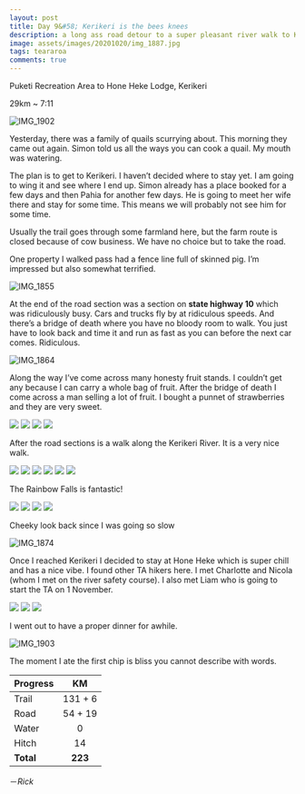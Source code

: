 ```yaml
---
layout: post
title: Day 9&#58; Kerikeri is the bees knees
description: a long ass road detour to a super pleasant river walk to Kerikeri
image: assets/images/20201020/img_1887.jpg
tags: teararoa
comments: true
---
```


Puketi Recreation Area to Hone Heke Lodge, Kerikeri

29km ~ 7:11

![IMG_1902](/assets/images/20201020/img_1902.jpg)

Yesterday, there was a family of quails scurrying about. This morning they came out again. Simon told us all the ways you can cook a quail. My mouth was watering.

The plan is to get to Kerikeri. I haven’t decided where to stay yet. I am going to wing it and see where I end up. Simon already has a place booked for a few days and then Pahia for another few days. He is going to meet her wife there and stay for some time. This means we will probably not see him for some time.

Usually the trail goes through some farmland here, but the farm route is closed because of cow business.
We have no choice but to take the road. 

One property I walked pass had a fence line full of skinned pig. I’m impressed but also somewhat terrified.

![IMG_1855](/assets/images/20201020/img_1855.jpg)

At the end of the road section was a section on **state highway 10** which was ridiculously busy. Cars and trucks fly by at ridiculous speeds. And there’s a bridge of death where you have no bloody room to walk. You just have to look back and time it and run as fast as you can before the next car comes. Ridiculous.

![IMG_1864](/assets/images/20201020/img_1864.jpg)

Along the way I’ve come across many honesty fruit stands. I couldn’t get any because I can carry a whole bag of fruit.
After the bridge of death I come across a man selling a lot of fruit. I bought a punnet of strawberries and they are very sweet. 

<div class="gallery" data-columns="2">
  <img src="/assets/images/20201020/img_1857.jpg">
  <img src="/assets/images/20201020/img_1859.jpg">
  <img src="/assets/images/20201020/img_1865.jpg">
  <img src="/assets/images/20201020/img_1904.jpg">
</div>

After the road sections is a walk along the Kerikeri River. It is a very nice walk.

<div class="gallery" data-columns="2">
  <img src="/assets/images/20201020/img_1866.jpg">
  <img src="/assets/images/20201020/img_1869.jpg">
  <img src="/assets/images/20201020/img_1873.jpg">
  <img src="/assets/images/20201020/img_1878.jpg">
  <img src="/assets/images/20201020/img_1892.jpg">
  <img src="/assets/images/20201020/img_1896.jpg">
</div>

The Rainbow Falls is fantastic!

<div class="gallery" data-columns="2">
  <img src="/assets/images/20201020/img_1882.jpg">
  <img src="/assets/images/20201020/img_1884.jpg">
  <img src="/assets/images/20201020/img_1887.jpg">
  <img src="/assets/images/20201020/img_1889.jpg">
</div>

Cheeky look back since I was going so slow

![IMG_1874](/assets/images/20201020/img_1874.jpg)

Once I reached Kerikeri I decided to stay at Hone Heke which is super chill and has a nice vibe. I found other TA hikers here. I met Charlotte and Nicola (whom I met on the river safety course). I also met Liam who is going to start the TA on 1 November.

<div class="gallery" data-columns="3">
  <img src="/assets/images/20201020/img_1898.jpg">
  <img src="/assets/images/20201020/img_1899.jpg">
  <img src="/assets/images/20201020/img_1901.jpg">
</div>

I went out to have a proper dinner for awhile.

![IMG_1903](/assets/images/20201020/img_1903.jpg)

The moment I ate the first chip is bliss you cannot describe with words.


| Progress | KM  |
| --- |:---:|
| Trail | 131 + 6 |
| Road | 54 + 19 |
| Water | 0 |
| Hitch | 14 |
| **Total** | **223** |

－_Rick_